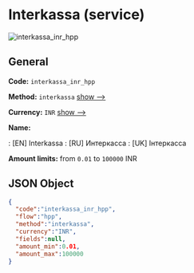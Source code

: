 
# Interkassa (service) 
![interkassa_inr_hpp](https://static.openfintech.io/payment_methods/interkassa_inr_hpp/logo.svg?w=400&c=v0.59.26#w200)  

## General 
 
**Code:** `interkassa_inr_hpp` 
 
**Method:** `interkassa` 
 [show -->](/payment-methods/interkassa/) 
 
**Currency:** `INR` [show -->](/currencies/INR/) 
 
**Name:** 
 
:	[EN] Interkassa 
:	[RU] Интеркасса 
:	[UK] Інтеркасса 
 
**Amount limits:** from `0.01` to `100000` INR 

## JSON Object 

```json
{
  "code":"interkassa_inr_hpp",
  "flow":"hpp",
  "method":"interkassa",
  "currency":"INR",
  "fields":null,
  "amount_min":0.01,
  "amount_max":100000
}
```  
